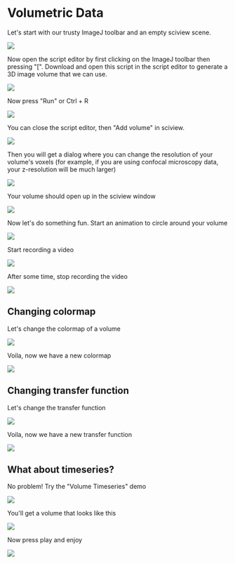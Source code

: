 # Volumetric Data

Let's start with our trusty ImageJ toolbar and an empty sciview scene.

![](../.gitbook/assets/imagej-empty-sciview.png)

Now open the script editor by first clicking on the ImageJ toolbar then pressing "\[". Download and open this script in the script editor to generate a 3D image volume that we can use.

![](../.gitbook/assets/open-generate-test-volume-script.png)

Now press "Run" or Ctrl + R

![](../.gitbook/assets/generate-test-volume-output.png)

You can close the script editor, then "Add volume" in sciview.

![](../.gitbook/assets/add-volume.png)

Then you will get a dialog where you can change the resolution of your volume's voxels (for example, if you are using confocal microscopy data, your z-resolution will be much larger)

![](../.gitbook/assets/add-volume-dialog.png)

Your volume should open up in the sciview window

![](../.gitbook/assets/opened-volume-in-sciview.png)

Now let's do something fun. Start an animation to circle around your volume

![](../.gitbook/assets/circle-around-volume.png)

Start recording a video

![](../.gitbook/assets/start-recording-video.png)

After some time, stop recording the video

![](../.gitbook/assets/stop-recording-video.png)

## Changing colormap

Let's change the colormap of a volume

![](../.gitbook/assets/set-colormap.png)

Voila, now we have a new colormap

![](../.gitbook/assets/red-green-colormap.png)

## Changing transfer function

Let's change the transfer function

![](../.gitbook/assets/set-transfer-function.png)

Voila, now we have a new transfer function

![](../.gitbook/assets/adjusted-transfer-function.png)

## What about timeseries?

No problem! Try the "Volume Timeseries" demo

![](../.gitbook/assets/demo-timeseries.png)

You'll get a volume that looks like this

![](../.gitbook/assets/opened-demo-timeseries.png)

Now press play and enjoy

![](../.gitbook/assets/play-demo-timeseries.png)
